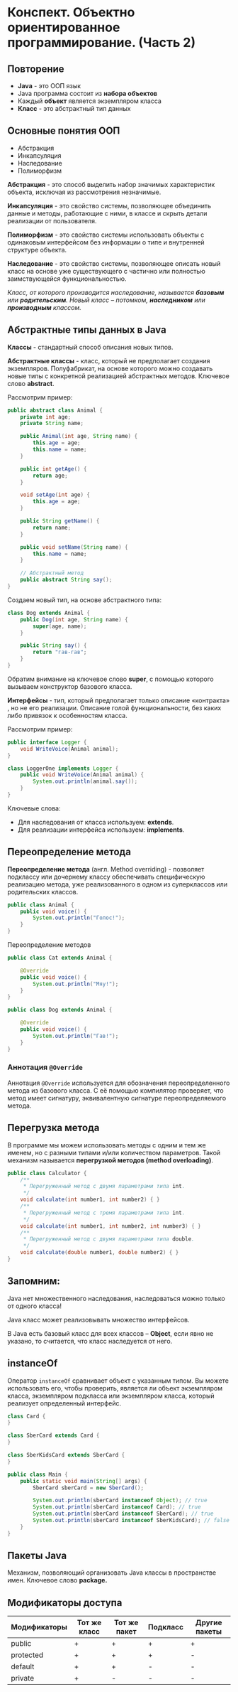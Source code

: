 # Конспект. Объектно ориентированное программирование. (Часть 2)

## Повторение

* **Java** - это ООП язык
* Java программа состоит из **набора объектов**
* Каждый **объект** является экземпляром класса
* **Класс** - это абстрактный тип данных

## Основные понятия ООП

- Абстракция
- Инкапсуляция
- Наследование
- Полиморфизм

**Абстракция** - это способ выделить набор значимых характеристик объекта, исключая из рассмотрения
незначимые.

**Инкапсуляция** - это свойство системы, позволяющее объединить данные и методы, работающие с ними, в
классе и скрыть детали реализации от пользователя.

**Полиморфизм** - это свойство системы использовать объекты с одинаковым интерфейсом без информации о
типе и внутренней структуре объекта.

**Наследование** - это свойство системы, позволяющее описать новый класс на основе уже существующего с
частично или полностью заимствующейся функциональностью.

_Класс, от которого производится наследование, называется_ **_базовым_** _или_ **_родительским_**_.
Новый класс – потомком,_ **_наследником_** _или_ **_производным_** _классом._

## Абстрактные типы данных в Java

**Классы** - стандартный способ описания новых типов.

**Абстрактные классы** - класс, который не предполагает создания экземпляров. Полуфабрикат, на основе которого
можно создавать новые типы с конкретной реализацией абстрактных методов. Ключевое слово **abstract**.

Рассмотрим пример:

```java
public abstract class Animal {
    private int age;
    private String name;

    public Animal(int age, String name) {
        this.age = age;
        this.name = name;
    }

    public int getAge() {
        return age;
    }

    void setAge(int age) {
        this.age = age;
    }

    public String getName() {
        return name;
    }

    public void setName(String name) {
        this.name = name;
    }

    // Абстрактный метод
    public abstract String say();
}
```

Создаем новый тип, на основе абстрактного типа:

```java
class Dog extends Animal {
    public Dog(int age, String name) {
        super(age, name);
    }

    public String say() {
        return "гав-гав";
    }
}
```

Обратим внимание на ключевое слово **super**, с помощью которого вызываем конструктор базового класса.

**Интерфейсы** - тип, который предполагает только описание «контракта» , но не его реализации. Описание голой
функциональности, без каких либо привязок к особенностям класса.

Рассмотрим пример:

```java
public interface Logger {
    void WriteVoice(Animal animal);
}

class LoggerOne implements Logger {
    public void WriteVoice(Animal animal) {
        System.out.println(animal.say());
    }
}
```

Ключевые слова:

* Для наследования от класса используем: **extends**.
* Для реализации интерфейса используем: **implements**.

## Переопределение метода

**Переопределение метода** (англ. Method overriding) - позволяет подклассу или дочернему классу обеспечивать
специфическую реализацию метода, уже реализованного в одном из суперклассов или родительских классов.

```java
public class Animal {
    public void voice() {
        System.out.println("Голос!");
    }
}
```

Переопределение методов

```java
public class Cat extends Animal {

    @Override
    public void voice() {
        System.out.println("Мяу!");
    }
}

public class Dog extends Animal {

    @Override
    public void voice() {
        System.out.println("Гав!");
    }
}
```

### Аннотация `@Override`

Аннотация `@Override` используется для обозначения переопределенного метода из базового класса.
С её помощью компилятор проверяет, что метод имеет сигнатуру, эквивалентную сигнатуре переопределяемого метода.

## Перегрузка метода

В программе мы можем использовать методы с одним и тем же именем,
но с разными типами и/или количеством параметров. Такой механизм называется
**перегрузкой методов (method overloading)**.

```java
public class Calculator {
    /**
     * Перегруженный метод с двумя параметрами типа int.
     */
    void calculate(int number1, int number2) { }
    /**
     * Перегруженный метод с тремя параметрами типа int.
     */
    void calculate(int number1, int number2, int number3) { }
    /**
     * Перегруженный метод с двумя параметрами типа double.
     */
    void calculate(double number1, double number2) { }
}
```

## Запомним:

Java нет множественного наследования, наследоваться можно только от одного класса!

Java класс может реализовывать множество интерфейсов.

В Java есть базовый класс для всех классов – **Object**, если явно не указано, то считается, что класс наследуется
от него.

## instanceOf

Оператор `instanceOf` сравнивает объект с указанным типом. Вы можете использовать его, чтобы проверить, является ли
объект экземпляром класса, экземпляром подкласса или экземпляром класса, который реализует определенный интерфейс.

```java
class Card {
}

class SberCard extends Card {
}

class SberKidsCard extends SberCard {
}

public class Main {
    public static void main(String[] args) {
        SberCard sberCard = new SberCard();

        System.out.println(sberCard instanceof Object); // true
        System.out.println(sberCard instanceof Card); // true
        System.out.println(sberCard instanceof SberCard); // true
        System.out.println(sberCard instanceof SberKidsCard); // false
    }
}
```

## Пакеты Java

Механизм, позволяющий организовать Java классы в пространстве имен. Ключевое слово **package.**

## Модификаторы доступа

| Модификаторы | Тот же класс | Тот же пакет | Подкласс | Другие пакеты |
|--------------|--------------|--------------|----------|---------------|
| public       | +            | +            | +        | +             |
| protected    | +            | +            | +        | -             |
| default      | +            | +            | -        | -             |
| private      | +            | -            | -        | -             |
